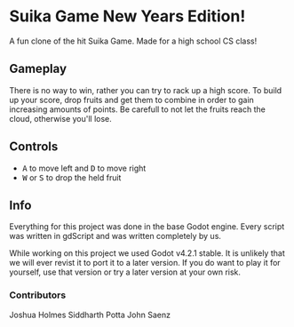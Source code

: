 # Suika Game New Years Edition!

A fun clone of the hit Suika Game. Made for a high school CS class!

## Gameplay

There is no way to win, rather you can try to rack up a high score. To build up your score, drop fruits and get them to combine in order to gain increasing amounts of points. Be carefull to not let the fruits reach the cloud, otherwise you'll lose. 

## Controls

* <kbd>A</kbd> to move left and <kbd>D</kbd> to move right
* <kbd>W</kbd> or <kbd>S</kbd> to drop the held fruit

## Info

Everything for this project was done in the base Godot engine. Every script was written in gdScript and was written completely by us.

While working on this project we used Godot v4.2.1 stable. It is unlikely that we will ever revist it to port it to a later version. If you do want to play it for yourself, use that version or try a later version at your own risk.

### Contributors

Joshua Holmes
Siddharth Potta
John Saenz
